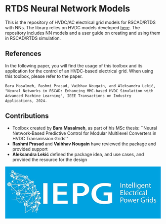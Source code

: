 # RTDS Neural Network Models

This is the repository of HVDC/AC electrical grid models for RSCAD/RTDS with NNs. The library relies on HVDC models developed [here](https://github.com/control-protection-grids-tudelft/HVDC-RTDS-models.git).
The repository includes NN models and a user guide on creating and using them in RSCAD/RTDS simulation. 

## References
In the following paper, you will find the usage of this toolbox and its application for the control of an HVDC-based electrical grid. When using this toolbox, please refer to the paper.
```
Bara Masalmeh, Rashmi Prasad, Vaibhav Nougain, and Aleksandra Lekić, "Neural Networks in RSCAD: Enhancing MMC-based HVDC Simulation with Advanced Machine Learning", IEEE Transactions on Industry Applications, 2024.
```

## Contributions
- Toolbox created by **Bara Masalmeh**, as part of his MSc thesis: ``Neural Network-Based Predictive Control for Modular Multilevel Converters in HVDC Transmission Grids''
- **Rashmi Prasad** and **Vaibhav Nougain** have reviewed the package and provided support
- **Aleksandra Lekić** defined the package idea, and use cases, and provided the resource for the design

[![alt text](IEPG_logo.jpg)](Logo) 
